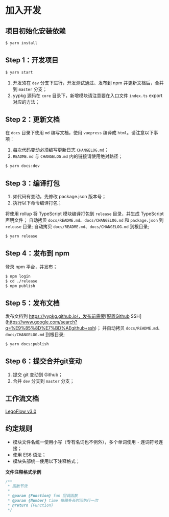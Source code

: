 # 加入开发

## 项目初始化安装依赖


```sh
$ yarn install
```


## Step 1：开发项目

```sh
$ yarn start
```

1. 开发须在 `dev` 分支下进行，开发测试通过、发布到 npm 并更新文档后，合并到 `master` 分支；
2. yypkg 源码在 `core` 目录下，新增模块请注意要在入口文件 `index.ts` export 对应的方法；


## Step 2：更新文档

在 `docs` 目录下使用 `md` 编写文档，使用 `vuepress` 编译成 `html`。请注意以下事项：

1. 每次代码变动必须编写更新日志 `CHANGELOG.md`；
2. `README.md` 与 `CHANGELOG.md` 内的链接请使用绝对路径；

```sh
$ yarn docs:dev
```


## Step 3：编译打包

1. 如代码有变动，先修改 package.json 版本号；
2. 执行以下命令编译打包；

将使用 rollup 将 TypeScript 模块编译打包到 `release` 目录，并生成 TypeScript 声明文件；
自动拷贝 `docs/README.md`、`docs/CHANGELOG.md` 和 `package.json` 到 `release` 目录;
自动拷贝 `docs/README.md`、`docs/CHANGELOG.md` 到根目录;

```sh
$ yarn release
```


## Step 4：发布到 npm

登录 npm 平台，并发布；

```sh
$ npm login
$ cd ./release
$ npm publish
```


## Step 5：发布文档

发布文档到 https://yypkg.github.io/，发布前需要[配置Github SSH](https://www.google.com/search?q=%E9%85%8D%E7%BD%AEgithub+ssh)；
并自动拷贝 `docs/README.md`、`docs/CHANGELOG.md` 到根目录;

```sh
$ yarn docs:publish
```

## Step 6：提交合并git变动

1. 提交 git 变动到 Github；
2. 合并 `dev` 分支到 `master` 分支；


## 工作流文档

[LegoFlow v3.0](https://legoflow.com/v3/)


## 约定规则

* 模块文件名统一使用小写（专有名词也不例外），多个单词使用 `-` 连词符号连接；
* 使用 ES6 语法；
* 模块头部统一使用以下注释格式；

**文件注释格式示例**

```js
/**
 * 函数节流
 *
 * @param {Function} fun 回调函数
 * @param {Number} time 每隔多长时间执行一次
 * @return {Function}
 */
````
